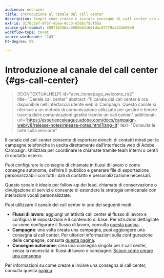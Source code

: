 ```yaml
---
audience: end-user
title: Introduzione al canale del call center
description: Scopri come creare e inviare consegne di call center con Adobe Campaign Web
exl-id: d176c1ef-875f-4bea-9cc3-d568cf5cf55a
source-git-commit: 609718356ace500b831601dac077f9a3333e00e9
workflow-type: tm+mt
source-wordcount: '243'
ht-degree: 5%

---
```


# Introduzione al canale del call center {#gs-call-center}

>[!CONTEXTUALHELP]
>id="acw_homepage_welcome_rn2"
>title="Canale call center"
>abstract="Il canale del call center è ora disponibile nell’interfaccia utente web di Campaign. Questo canale si riferisce a un metodo di comunicazione utilizzato per gestire e tenere traccia delle comunicazioni gestite tramite un call center."
>additional-url="https://experienceleague.adobe.com/docs/campaign-web/v8/release-notes/release-notes.html?lang=it" text="Consulta le note sulla versione"

Il canale del call center consente di esportare elenchi di contatti mirati per le campagne telefoniche in uscita direttamente dall’interfaccia web di Adobe Campaign. Utilizzala per coordinare le chiamate tramite team interni o centri di contatto esterni.

Puoi configurare le consegne di chiamate in flussi di lavoro o come consegne autonome, definire il pubblico e generare file di esportazione personalizzabili con tutti i dati di contatto e personalizzazione necessari.

Questo canale è ideale per follow-up dei lead, chiamate di conservazione o divulgazione di servizi e consente di estendere la strategia omnicanale con interazioni vocali personalizzate.

Puoi utilizzare il canale del call center in uno dei seguenti modi:

* **Flussi di lavoro**: aggiungi un&#39;attività call center al flusso di lavoro e configura le impostazioni e il contenuto di base. Per istruzioni dettagliate su come configurare il flusso di lavoro, consulta [questa pagina](../workflows/gs-workflow-creation.md).
* **Campagne**: una volta creata una campagna, puoi aggiungere una consegna al call center. Per ulteriori informazioni sulla configurazione delle campagne, consulta [questa pagina](../campaigns/gs-campaigns.md).
* **Consegne autonome**: crea una consegna singola per il call center, senza la necessità di flussi di lavoro o campagne. [Scopri come creare una consegna](../msg/gs-deliveries.md)

Per informazioni su come creare e inviare una consegna al call center, consulta questa [pagina](../call-center/create-call-center.md)
